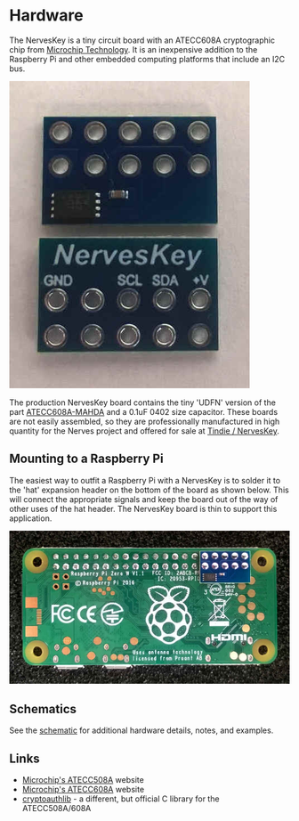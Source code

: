# Hardware

The NervesKey is a tiny circuit board with an ATECC608A cryptographic chip from
[Microchip Technology](https://www.microchip.com/). It is an inexpensive
addition to the Raspberry Pi and other embedded computing platforms that include
an I2C bus.

![NervesKey assembled](assets/assembled.jpg "Assembled NervesKey")

The production NervesKey board contains the tiny 'UDFN' version of the part
[ATECC608A-MAHDA](https://www.digikey.com/product-detail/en/microchip-technology/ATECC608A-MAHDA-S/ATECC608A-MAHDA-STR-ND/7928113)
and a 0.1uF 0402 size capacitor.  These boards are not easily assembled, so they
are professionally manufactured in high quantity for the Nerves project and
offered for sale at [Tindie /
NervesKey](https://www.tindie.com/products/troodonsw/nerveskey/).

## Mounting to a Raspberry Pi

The easiest way to outfit a Raspberry Pi with a NervesKey is to solder it to the
'hat' expansion header on the bottom of the board as shown below.  This will
connect the appropriate signals and keep the board out of the way of other uses
of the hat header.  The NervesKey board is thin to support this application.

![NervesKey application](assets/bottom_mount.jpg "NervesKey Bottom Mount")

## Schematics

See the [schematic](assets/TSW19001_NERVESKEY_X1_SCH.PDF) for additional
hardware details, notes, and examples.

## Links

* [Microchip's ATECC508A](https://www.microchip.com/wwwproducts/en/ATECC508A)
  website
* [Microchip's ATECC608A](https://www.microchip.com/wwwproducts/en/ATECC608A)
  website
* [cryptoauthlib](https://github.com/MicrochipTech/cryptoauthlib) - a different,
  but official C library for the ATECC508A/608A
